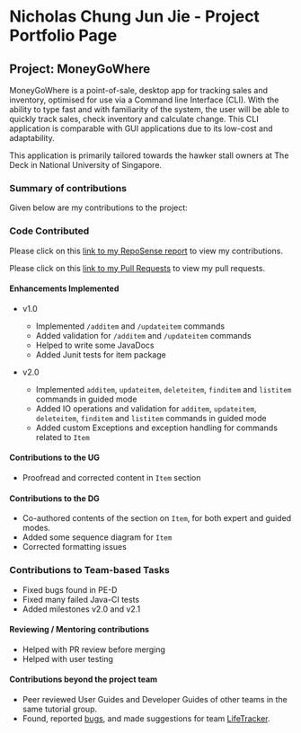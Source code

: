 # Nicholas Chung Jun Jie - Project Portfolio Page

## Project: MoneyGoWhere

MoneyGoWhere is a point-of-sale, desktop app for tracking sales and inventory, optimised for use via a Command line
Interface (CLI). With the ability to type fast and with familiarity of the system, the user will be able to quickly track
sales, check inventory and calculate change. This CLI application is comparable with GUI applications due to its
low-cost and adaptability.

This application is primarily tailored towards the hawker stall owners at The Deck in National University of Singapore.

### Summary of contributions
Given below are my contributions to the project:

### Code Contributed

Please click on this [link to my RepoSense report](https://nus-cs2113-ay2223s2.github.io/tp-dashboard/?search=T09&sort=groupTitle&sortWithin=title&timeframe=commit&mergegroup=&groupSelect=groupByRepos&breakdown=true&checkedFileTypes=docs~functional-code~test-code~other&since=2023-02-17&tabOpen=true&tabType=authorship&tabAuthor=NicholasChungJunJie&tabRepo=AY2223S2-CS2113T-T09-2%2Ftp%5Bmaster%5D&authorshipIsMergeGroup=false&authorshipFileTypes=docs~functional-code~test-code~other&authorshipIsBinaryFileTypeChecked=false&authorshipIsIgnoredFilesChecked=false) to view my contributions.

Please click on this [link to my Pull Requests](https://github.com/AY2223S2-CS2113T-T09-2/tp/pulls?q=is%3Apr+author%3ANicholasChungJunJie) to view my pull requests.

#### Enhancements Implemented
* v1.0
    * Implemented `/additem` and `/updateitem` commands
    * Added validation for `/additem` and `/updateitem` commands
    * Helped to write some JavaDocs
    * Added Junit tests for item package
  
* v2.0
    * Implemented `additem`, `updateitem`, `deleteitem`, `finditem` and `listitem` commands in guided mode
    * Added IO operations and validation for `additem`, `updateitem`, `deleteitem`, `finditem` and `listitem` commands in guided mode
    * Added custom Exceptions and exception handling for commands related to `Item`

#### Contributions to the UG
* Proofread and corrected content in `Item` section

#### Contributions to the DG
* Co-authored contents of the section on `Item`, for both expert and guided modes.
* Added some sequence diagram for `Item`
* Corrected formatting issues

### Contributions to Team-based Tasks
* Fixed bugs found in PE-D
* Fixed many failed Java-CI tests
* Added milestones v2.0 and v2.1

#### Reviewing / Mentoring contributions
* Helped with PR review before merging
* Helped with user testing

#### Contributions beyond the project team
* Peer reviewed User Guides and Developer Guides of other teams in the same tutorial group.
* Found, reported [bugs](https://github.com/NicholasChungJunJie/ped), and made suggestions for team [LifeTracker](https://github.com/AY2223S2-CS2113-W15-1/tp).